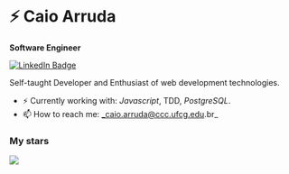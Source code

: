 

<!--
**arrudacaio/arrudacaio** is a ✨ _special_ ✨ repository because its `README.md` (this file) appears on your GitHub profile.

Here are some ideas to get you started:

- 🔭 I’m currently working on ...
- 🌱 I’m currently learning ...
- 👯 I’m looking to collaborate on ...
- 🤔 I’m looking for help with ...
- 💬 Ask me about ...
- 📫 How to reach me: ...
- 😄 Pronouns: ...
- ⚡ Fun fact: ...
-->
# ⚡ Caio Arruda

**Software Engineer** 


[![LinkedIn Badge](https://img.shields.io/badge/linkedin--%238f2d07?style=for-the-badge&logo=linkedin&logoColor=white)](https://www.linkedin.com/in/caio-arruda1313/)

Self-taught Developer and  Enthusiast of web development technologies.

- ⚡ Currently working with: _Javascript_, TDD, _PostgreSQL_.
- 📫 How to reach me: _caio.arruda@ccc.ufcg.edu.br_


<h3>My stars</h3>
<img src="https://github-readme-stats.vercel.app/api?username=arrudacaio&theme=radical">
